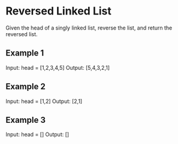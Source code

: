 # Reversed Linked List
Given the head of a singly linked list, reverse the list, and return the reversed list.

## Example 1
Input: head = [1,2,3,4,5]
Output: [5,4,3,2,1]

## Example 2
Input: head = [1,2]
Output: [2,1]

## Example 3
Input: head = []
Output: []